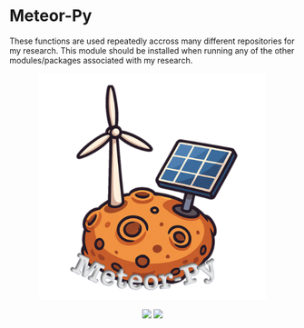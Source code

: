# Meteor-Py 
These functions are used repeatedly accross many different repositories for my research. This module should be installed when running any of the other modules/packages associated with my research.
<p align="center">
  <img src="png/meteor_logo.png" alt="Centered Image" width="400"/>
</p>


<p align="center">
  <a href="https://opensource.org/licenses/MIT">
    <img src="https://img.shields.io/badge/License-MIT-yellow.svg"></a>
  <a href="https://doi.org/10.5281/zenodo.14678366">
    <img src="https://zenodo.org/badge/DOI/10.5281/zenodo.14678366.svg"></a>
</p>
